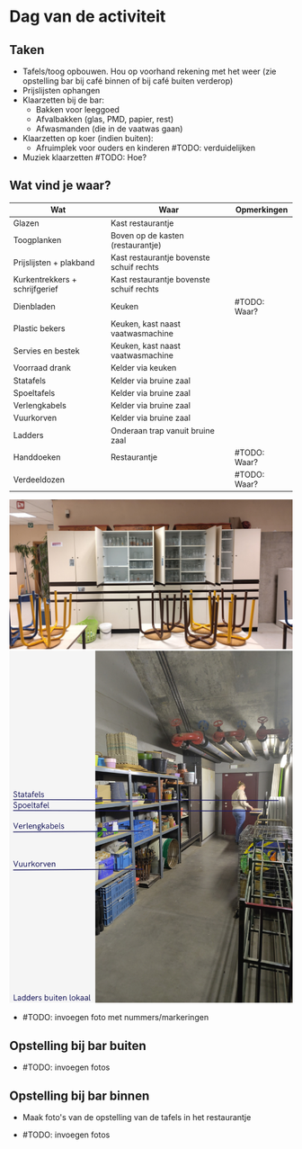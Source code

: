 # Dag van de activiteit

## Taken

* Tafels/toog opbouwen. Hou op voorhand rekening met het weer (zie opstelling bar bij café binnen of bij café buiten verderop)
* Prijslijsten ophangen
* Klaarzetten bij de bar:
  * Bakken voor leeggoed
  * Afvalbakken (glas, PMD, papier, rest)
  * Afwasmanden (die in de vaatwas gaan)
* Klaarzetten op koer (indien buiten):
  * Afruimplek voor ouders en kinderen #TODO: verduidelijken
* Muziek klaarzetten #TODO: Hoe?

## Wat vind je waar?

| Wat                            | Waar                                     | Opmerkingen  |
| ------------------------------ | ---------------------------------------- | ------------ |
| Glazen                         | Kast restaurantje                        |              |
| Toogplanken                    | Boven op de kasten (restaurantje)        |              |
| Prijslijsten + plakband        | Kast restaurantje bovenste schuif rechts |              |
| Kurkentrekkers + schrijfgerief | Kast restaurantje bovenste schuif rechts |              |
| Dienbladen                     | Keuken                                   | #TODO: Waar? |
| Plastic bekers                 | Keuken, kast naast vaatwasmachine        |              |
| Servies en bestek              | Keuken, kast naast vaatwasmachine        |              |
| Voorraad drank                 | Kelder via keuken                        |              |
| Statafels                      | Kelder via bruine zaal                   |              |
| Spoeltafels                    | Kelder via bruine zaal                   |              |
| Verlengkabels                  | Kelder via bruine zaal                   |              |
| Vuurkorven                     | Kelder via bruine zaal                   |              |
| Ladders                        | Onderaan trap vanuit bruine zaal         |              |
| Handdoeken                     | Restaurantje                             | #TODO: Waar? |
| Verdeeldozen                   |                                          | #TODO: Waar? |

![alt text](imgs/Kasten_restaurantje.png)
![alt text](imgs/Overzicht_kelder_koen.png)
* #TODO: invoegen foto met nummers/markeringen

## Opstelling bij bar buiten

* #TODO: invoegen fotos

## Opstelling bij bar binnen

* Maak foto's van de opstelling van de tafels in het restaurantje

* #TODO: invoegen fotos

